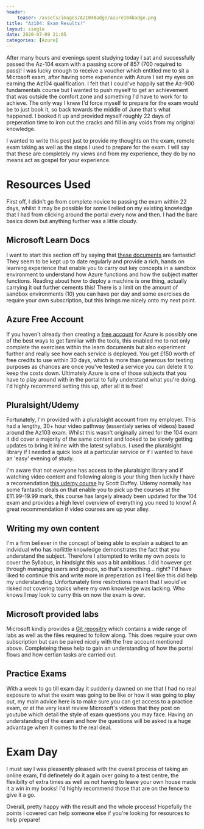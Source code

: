 ```yaml
---
header:
    teaser: /assets/images/Az104Badge/azure104badge.png
title: "Az104: Exam Results!"
layout: single
date: 2020-07-09 21:05
categories: [Azure]
---
```


After many hours and evenings spent studying today I sat and successfully passed the Az-104 exam with a passing score of 857 (700 required to pass)! I was lucky enough to receive a voucher which entitled me to sit a Microsoft exam, after having some experience with Azure I set my eyes on earning the Az104 qualification. I felt that I could've happily sat the Az-900 fundamentals course but I wanted to push myself to get an achievement that was outside the comfort zone and something I'd have to work for to achieve. The only way I knew I'd force myself to prepare for the exam would be to just book it, so back towards the middle of June that's what happened. I booked it up and provided myself roughly 22 days of preperation time to iron out the cracks and fill in any voids from my original knowledge.

I wanted to write this post just to provide my thoughts on the exam, remote exam taking as well as the steps I used to prepare for the exam. I will say that these are completely my views and from my experience, they do by no means act as gospel for your experience.

# Resources Used

First off, I didn't go from complete novice to passing the exam within 22 days, whilst it may be possible for some I relied on my existing knowledge that I had from clicking around the portal every now and then. I had the bare basics down but anything further was a little cloudy.

## Microsoft Learn Docs

I want to start this section off by saying that [these documents](https://docs.microsoft.com/en-us/learn/certifications/exams/az-104) are fantastic! They seem to be kept up to date regularly and provide a rich, hands on learning experience that enable you to carry out key concepts in a sandbox environment to understand how Azure functions and how the subject matter functions. Reading about how to deploy a machine is one thing, actually carrying it out further cements this! There is a limit on the amount of sandbox environments (10) you can have per day and some exercises do require your own subscription, but this brings me nicely onto my next point.

## Azure Free Account

If you haven't already then creating a [free account](https://azure.microsoft.com/en-gb/free/) for Azure is possibly one of the best ways to get familiar with the tools, this enabled me to not only complete the exercises within the learn documents but also experiment further and really see how each service is deployed. You get £150 worth of free credits to use within 30 days, which is more than generous for testing purposes as chances are once you've tested a service you can delete it to keep the costs down. Ultimately Azure is one of those subjects that you have to play around with in the portal to fully understand what you're doing. I'd highly recommend setting this up, after all it is free!

## Pluralsight/Udemy

Fortunately, I'm provided with a pluralsight account from my employer. This had a lengthy, 30+ hour video pathway (essentialy series of videos) based around the Az103 exam. Whilst this wasn't originally aimed for the 104 exam it did cover a majority of the same content and looked to be slowly getting updates to bring it inline with the latest syllabus. I used the pluralsight library if I needed a quick look at a particular service or if I wanted to have an 'easy' evening of study. 

I'm aware that not everyone has access to the pluralsight library and if watching video content and following along is your thing then luckily I have a recomendation [this udemy course](https://www.udemy.com/course/70533-azure/) by Scott Duffey. Udemy normally has some fantastic deals on that enable you to pick up the courses at the £11.99-19.99 mark, this course has largely already been updated for the 104 exam and provides a high level overview of everything you need to know! A great recommendation if video courses are up your alley.

## Writing my own content

I'm a firm believer in the concept of being able to explain a subject to an indvidual who has no/little knowledge demonstrates the fact that you understand the subject. Therefore I attempted to write my own posts to cover the Syllabus, in hindsight this was a bit ambitious. I did however get through managing users and groups, so that's something... right? I'd have liked to continue this and write more in preperation as I feel like this did help my understanding. Unfortunately time resitrctions meant that I would've risked not covering topics where my own knowledge was lacking. Who knows I may look to carry this on now the exam is over.

## Microsoft provided labs

Microsoft kindly provides a [Git repositry](https://github.com/MicrosoftLearning/AZ-104-MicrosoftAzureAdministrator) which contains a wide range of labs as well as the files required to follow along. This does require your own subscription but can be paired nicely with the free account mentioned above. Completeing these help to gain an understanding of how the portal flows and how certian tasks are carried out.

## Practice Exams

With a week to go till exam day it suddenly dawned on me that I had no real exposure to what the exam was going to be like or how it was going to play out, my main advice here is to make sure you can get access to a practice exam, or at the very least review Microsoft's videos that they post on youtube which detail the style of exam questions you may face. Having an understanding of the exam and how the questions will be asked is a huge advantage when it comes to the real deal. 

# Exam Day

I must say I was pleasently pleased with the overall process of taking an online exam, I'd definetely do it again over going to a test centre, the flexibilty of extra times as well as not having to leave your own house made it a win in my books! I'd highly recommend those that are on the fence to give it a go.

Overall, pretty happy with the result and the whole process! Hopefully the points I covered can help someone else if you're looking for resources to help prepare!